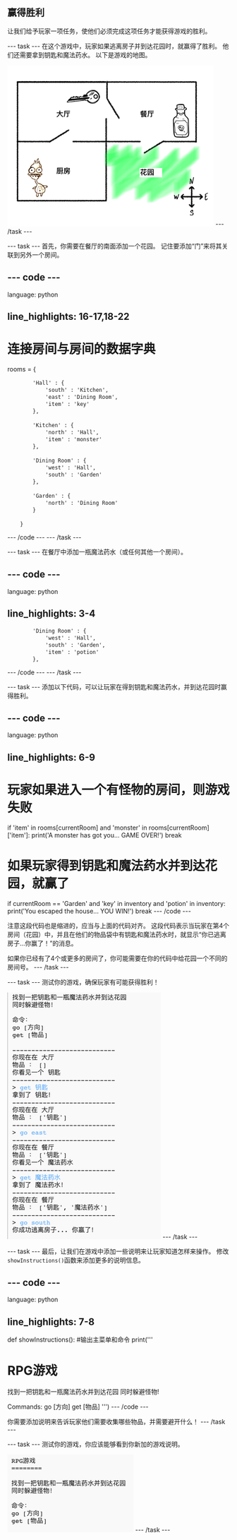 ## 赢得胜利

让我们给予玩家一项任务，使他们必须完成这项任务才能获得游戏的胜利。

\--- task \--- 在这个游戏中，玩家如果逃离房子并到达花园时，就赢得了胜利。 他们还需要拿到钥匙和魔法药水。 以下是游戏的地图。

![screenshot](images/rpg-final-map.png) \--- /task \---

\--- task \--- 首先，你需要在餐厅的南面添加一个花园。 记住要添加“门”来将其关联到另外一个房间。

## \--- code \---

language: python

## line_highlights: 16-17,18-22

# 连接房间与房间的数据字典

rooms = {

            'Hall' : {
                'south' : 'Kitchen',
                'east' : 'Dining Room',
                'item' : 'key'
            },
    
            'Kitchen' : {
                'north' : 'Hall',
                'item' : 'monster'
            },
    
            'Dining Room' : {
                'west' : 'Hall',
                'south' : 'Garden'
            },
    
            'Garden' : {
                'north' : 'Dining Room'
            }
    
        }
    

\--- /code \--- \--- /task \---

\--- task \--- 在餐厅中添加一瓶魔法药水（或任何其他一个房间）。

## \--- code \---

language: python

## line_highlights: 3-4

            'Dining Room' : {
                'west' : 'Hall',
                'south' : 'Garden',
                'item' : 'potion'
            },
    

\--- /code \--- \--- /task \---

\--- task \--- 添加以下代码，可以让玩家在得到钥匙和魔法药水，并到达花园时赢得胜利。

## \--- code \---

language: python

## line_highlights: 6-9

# 玩家如果进入一个有怪物的房间，则游戏失败

if 'item' in rooms\[currentRoom] and 'monster' in rooms[currentRoom\]\['item'\]: print('A monster has got you... GAME OVER!') break

# 如果玩家得到钥匙和魔法药水并到达花园，就赢了

if currentRoom == 'Garden' and 'key' in inventory and 'potion' in inventory: print('You escaped the house... YOU WIN!') break \--- /code \---

注意这段代码也是缩进的，应当与上面的代码对齐。 这段代码表示当玩家在第4个房间（花园）中，并且在他们的物品袋中有钥匙和魔法药水时，就显示“你已逃离房子...你赢了！”的消息。

如果你已经有了4个或更多的房间了，你可能需要在你的代码中给花园一个不同的房间号。 \--- /task \---

\--- task \--- 测试你的游戏，确保玩家有可能获得胜利！

![screenshot](images/rpg-win-test.png) \--- /task \---

\--- task \--- 最后，让我们在游戏中添加一些说明来让玩家知道怎样来操作。 修改`showInstructions()`函数来添加更多的说明信息。

## \--- code \---

language: python

## line_highlights: 7-8

def showInstructions(): #输出主菜单和命令 print('''

# RPG游戏

找到一把钥匙和一瓶魔法药水并到达花园 同时躲避怪物!

Commands: go [方向] get [物品] ''') \--- /code \---

你需要添加说明来告诉玩家他们需要收集哪些物品，并需要避开什么！ \--- /task \---

\--- task \--- 测试你的游戏，你应该能够看到你新加的游戏说明。

![screenshot](images/rpg-instructions-test.png) \--- /task \---
